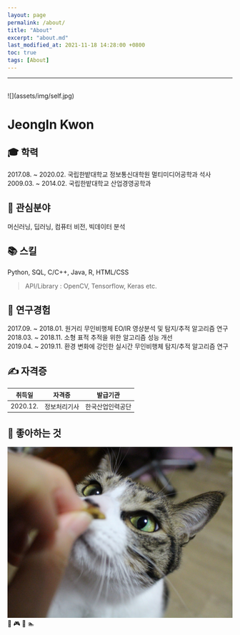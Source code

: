 ```yaml
---
layout: page
permalink: /about/
title: "About"
excerpt: "about.md"
last_modified_at: 2021-11-18 14:28:00 +0800
toc: true
tags: [About]
---
```


***
<br>
![](assets/img/self.jpg)
<h1>JeongIn Kwon</h1>

## &#127891; 학력
2017.08. ~ 2020.02. 국립한밭대학교 정보통신대학원 멀티미디어공학과 석사<br>2009.03. ~ 2014.02. 국립한밭대학교 산업경영공학과

## &#128270; 관심분야
머신러닝, 딥러닝, 컴퓨터 비전, 빅데이터 분석

## &#128218; 스킬
Python, SQL, C/C++, Java, R, HTML/CSS
> API/Library : OpenCV, Tensorflow, Keras  etc.

## &#128221; 연구경험
2017.09. ~ 2018.01. 원거리 무인비행체 EO/IR 영상분석 및 탐지/추적 알고리즘 연구<br>2018.03. ~ 2018.11. 소형 표적 추적을 위한 알고리즘 성능 개선<br>2019.04. ~ 2019.11. 환경 변화에 강인한 실시간 무인비행체 탐지/추적 알고리즘 연구<br>

## &#9997; 자격증

|  취득일  |     자격증     |     발급기관     |
|:-------:|:-------------:|:--------------:|
| 2020.12.|   정보처리기사  |  한국산업인력공단 |

## &#128150; 좋아하는 것
![Rin](/assets/img/mylove.JPG)
&#127844; &#127918; &#127929; &#127946;